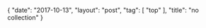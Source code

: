 {
   "date": "2017-10-13",
   "layout": "post",
   "tag": [
      "top"
   ],
   "title": "no collection"
}

